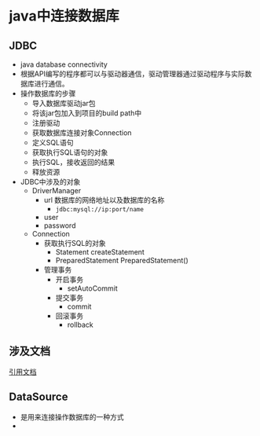 # java中连接数据库

## JDBC

- java database connectivity
- 根据API编写的程序都可以与驱动器通信，驱动管理器通过驱动程序与实际数据库进行通信。
- 操作数据库的步骤
  - 导入数据库驱动jar包
  - 将该jar包加入到项目的build path中
  - 注册驱动
  - 获取数据库连接对象Connection
  - 定义SQL语句
  - 获取执行SQL语句的对象
  - 执行SQL，接收返回的结果
  - 释放资源
- JDBC中涉及的对象
  - DriverManager
    - url 数据库的网络地址以及数据库的名称
      - `jdbc:mysql://ip:port/name`
    - user 
    - password
  - Connection
    - 获取执行SQL的对象
      - Statement createStatement
      - PreparedStatement PreparedStatement()
    - 管理事务
      - 开启事务
        - setAutoCommit
      - 提交事务
        - commit
      - 回滚事务
        - rollback

## 涉及文档
 [引用文档](https://blog.csdn.net/qq_43403759/article/details/111198131)


 ## DataSource

- 是用来连接操作数据库的一种方式
- 
